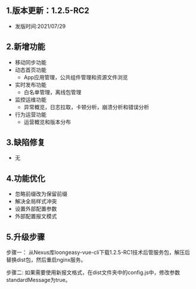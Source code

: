 ## 1.版本更新：1.2.5-RC2
- 发版时间:2021/07/29

## 2.新增功能
- 移动同步功能
- 动态首页功能
  - App应用管理，公共组件管理和资源文件浏览
- 实时发布功能
  - 白名单管理，离线包管理
- 监控运维功能
  - 异常概览，日志拉取，卡顿分析，崩溃分析和错误分析  
- 行为运营功能
  - 运营概览和版本分布

## 3.缺陷修复
- 无

## 4.功能优化
- 忽略前缀改为保留前缀
- 解决全局样式冲突
- 设置外部配置参数
- 外部配置报文模式

## 5.升级步骤
步骤一： 从Nexus库loongeasy-vue-cli下载1.2.5-RC1技术后管服务包，解压后替换dist包，然后重启nginx服务。

步骤二: 如果需要使用新报文格式，在dist文件夹中的config.js中，修改参数standardMessage为true。 

